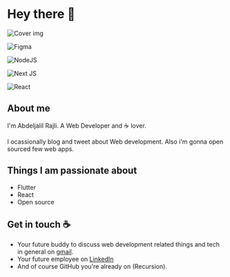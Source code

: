 # Hey there :wave:

<img src="https://i.postimg.cc/TPYR344t/Rajli-cover.png" alt="Cover img">

      
![Figma](https://img.shields.io/badge/figma-%23F24E1E.svg?style=for-the-badge&logo=figma&logoColor=white)
      
![NodeJS](https://img.shields.io/badge/node.js-6DA55F?style=for-the-badge&logo=node.js&logoColor=white)
      
![Next JS](https://img.shields.io/badge/Next-black?style=for-the-badge&logo=next.js&logoColor=white)
      
![React](https://img.shields.io/badge/react-%2320232a.svg?style=for-the-badge&logo=react&logoColor=%2361DAFB)

## About me

I'm Abdeljalil Rajli. A Web Developer and :coffee: lover. 

I ocassionally blog and tweet about Web development. Also i'm gonna open sourced few web apps.  


## Things I am passionate about

- Flutter
- React
- Open source

## Get in touch :coffee:

- Your future buddy to discuss web development related things and tech in general on [gmail](mailto:rajli.contact@gmail.com).
- Your future employee on [LinkedIn](https://www.linkedin.com/in/abdeljalil-rajli-02b3a91b3)
- And of course GitHub you're already on (Recursion).


<!--- 👋 Hi, I’m @Abdeljalil Rajli
- 👀 I’m interested in ...
- 🌱 I’m currently learning ...
- 💞️ I’m looking to collaborate on ...
- 📫 How to reach me ... --->

<!---
AbdeljalilRajli/AbdeljalilRajli is a ✨ special ✨ repository because its `README.md` (this file) appears on your GitHub profile.
You can click the Preview link to take a look at your changes.
--->
